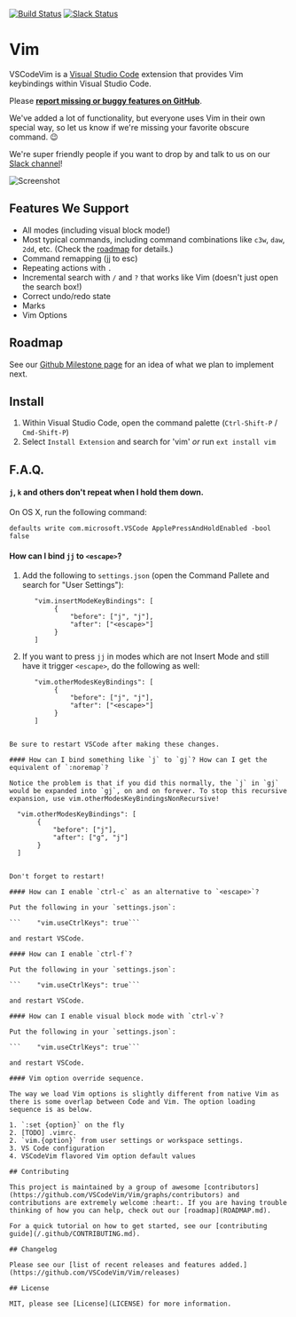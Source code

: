 [![Build Status](https://travis-ci.org/VSCodeVim/Vim.svg?branch=master)](https://travis-ci.org/VSCodeVim/Vim) [![Slack Status](https://vscodevim-slackin.azurewebsites.net/badge.svg)](https://vscodevim-slackin.azurewebsites.net)

# Vim

VSCodeVim is a [Visual Studio Code](https://code.visualstudio.com/) extension that provides Vim keybindings within Visual Studio Code.

Please **[report missing or buggy features on GitHub](https://github.com/VSCodeVim/Vim/issues)**.

We've added a lot of functionality, but everyone uses Vim in their own special way, so let us know if we're missing your favorite obscure command. :wink:

We're super friendly people if you want to drop by and talk to us on our [Slack channel](https://vscodevim-slackin.azurewebsites.net)!

![Screenshot](images/screen.png)

## Features We Support

* All modes (including visual block mode!)
* Most typical commands, including command combinations like `c3w`, `daw`, `2dd`, etc. (Check the [roadmap](ROADMAP.md) for details.)
* Command remapping (jj to esc)
* Repeating actions with `.`
* Incremental search with `/` and `?` that works like Vim (doesn't just open the search box!)
* Correct undo/redo state
* Marks
* Vim Options

## Roadmap

See our [Github Milestone page](https://github.com/VSCodeVim/Vim/milestones) for an idea of what we plan to implement next.

## Install

1. Within Visual Studio Code, open the command palette (`Ctrl-Shift-P` / `Cmd-Shift-P`)
2. Select `Install Extension` and search for 'vim' *or* run `ext install vim`

## F.A.Q.

#### `j`, `k` and others don't repeat when I hold them down.

On OS X, run the following command: 

`defaults write com.microsoft.VSCode ApplePressAndHoldEnabled -bool false`

#### How can I bind `jj` to `<escape>`?

1. Add the following to `settings.json` (open the Command Pallete and search for "User Settings"):

   ```
      "vim.insertModeKeyBindings": [
           {
               "before": ["j", "j"],
               "after": ["<escape>"]
           }
      ]
   ```

2. If you want to press `jj` in modes which are not Insert Mode and still have it trigger `<escape>`, do the following as well:

   ```
      "vim.otherModesKeyBindings": [
           {
               "before": ["j", "j"],
               "after": ["<escape>"]
           }
      ]
```

Be sure to restart VSCode after making these changes.

#### How can I bind something like `j` to `gj`? How can I get the equivalent of `:noremap`?

Notice the problem is that if you did this normally, the `j` in `gj` would be expanded into `gj`, on and on forever. To stop this recursive expansion, use vim.otherModesKeyBindingsNonRecursive! 

   ```
      "vim.otherModesKeyBindings": [
           {
               "before": ["j"],
               "after": ["g", "j"]
           }
      ]
```

Don't forget to restart!

#### How can I enable `ctrl-c` as an alternative to `<escape>`?

Put the following in your `settings.json`:

```    "vim.useCtrlKeys": true```

and restart VSCode.

#### How can I enable `ctrl-f`? 

Put the following in your `settings.json`:

```    "vim.useCtrlKeys": true```

and restart VSCode.

#### How can I enable visual block mode with `ctrl-v`? 

Put the following in your `settings.json`:

```    "vim.useCtrlKeys": true```

and restart VSCode.

#### Vim option override sequence.

The way we load Vim options is slightly different from native Vim as there is some overlap between Code and Vim. The option loading sequence is as below.

1. `:set {option}` on the fly
2. [TODO] .vimrc.
2. `vim.{option}` from user settings or workspace settings.
3. VS Code configuration
4. VSCodeVim flavored Vim option default values

## Contributing

This project is maintained by a group of awesome [contributors](https://github.com/VSCodeVim/Vim/graphs/contributors) and contributions are extremely welcome :heart:. If you are having trouble thinking of how you can help, check out our [roadmap](ROADMAP.md).

For a quick tutorial on how to get started, see our [contributing guide](/.github/CONTRIBUTING.md).

## Changelog

Please see our [list of recent releases and features added.](https://github.com/VSCodeVim/Vim/releases)

## License

MIT, please see [License](LICENSE) for more information.
